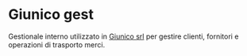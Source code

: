 # Giunico gest
Gestionale interno utilizzato in [Giunico srl](https://giunico.com) per gestire clienti, fornitori e operazioni di trasporto merci.
